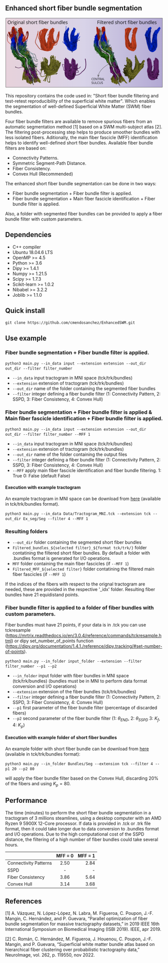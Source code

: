 ## Enhanced short fiber bundle segmentation

![fs](/img_seg/captura.png)

This repository contains the code used in: "Short fiber bundle filtering and test-retest reproducibility of the superficial white matter". Which enables the segmentation of well-defined Superficial White Matter (SWM) fiber bundles.

Four fiber bundle filters are available to remove spurious fibers from an automatic segmentation method [1] based on a SWM multi-subject atlas [2]. The filtering post-processing step helps to produce smoother bundles with less isolated fibers. Aditionally, the main fiber fascicle (MFF) identification helps to identify well-defined short fiber bundles. Available fiber bundle filters are based on:

- Connectivity Patterns.
- Symmetric Segment-Path Distance.
- Fiber Consistency.
- Convex Hull (Recommended)

The enhanced short fiber bundle segmentation can be done in two ways:
- Fiber bundle segmentation + Fiber bundle filter is applied.
- Fiber bundle segmentation + Main fiber fascicle identification + Fiber bundle filter is applied.

Also, a folder with segmented fiber bundles can be provided to apply a fiber bundle filter with custom parameters.

## Dependencies 

- C++ compiler
- Ubuntu 18.04.6 LTS
- OpenMP >= 4.5
- Python >= 3.6
- Dipy >= 1.4.1
- Numpy >= 1.21.5
- Scipy >= 1.7.3
- Scikit-learn >= 1.0.2
- Nibabel >= 3.2.2
- Joblib >= 1.1.0

## Quick install

```
git clone https://github.com/cmendosanchez/EnhancedSWM.git
```
  
## Use example
### Fiber bundle segmentation + Fiber bundle filter is applied.
```
python3 main.py --in_data input --extension extension --out_dir out_dir --filter filter_number 
```
* `--in_data` input tractogram in MNI space (tck/trk/bundles)
* `--extension` extension of tractogram (tck/trk/bundles)
* `--out_dir` name of the folder containing the segmented fiber bundles
* `--filter` integer defining a fiber bundle filter (1: Connectivity Pattern, 2: SSPD, 3: Fiber Consistency, 4: Convex Hull)
  
### Fiber bundle segmentation + Fiber bundle filter is applied & Main fiber fascicle identification + Fiber bundle filter is applied.
```
python3 main.py --in_data input --extension extension --out_dir out_dir --filter filter_number --MFF 1
```
* `--in_data` input tractogram in MNI space (tck/trk/bundles)
* `--extension` extension of tractogram (tck/trk/bundles)
* `--out_dir` name of the folder containing the output files
* `--filter` integer defining a fiber bundle filter (1: Connectivity Pattern, 2: SSPD, 3: Fiber Consistency, 4: Convex Hull)
* `--MFF` apply main fiber fascicle identification and fiber bundle filtering. 1: True 0: False (default False)

#### Execution with example tractogram
An example tractogram in MNI space can be download from [here](https://drive.google.com/drive/folders/1p-aP8NzO2S3VezMRTGIudy5wwIoPhvuc?usp=sharing) (available in tck/trk/bundles format).

```
python3 main.py --in_data Data/Tractogram_MNI.tck --extension tck --out_dir Ex_seg/Seg --filter 4 --MFF 1
```

### Resulting folders
* `--out_dir` folder containing the segmented short fiber bundles
* `Filtered_bundles_${selected filter}_${format tck/trk/}` folder contatining the filtered short fiber bundles. By default a folder with .bundles format is generated for I/O operations.
* `MFF` folder containing the main fiber fascicles (if `--MFF 1`)
* `Filtered_MFF_${selected filter}` folder contatining the filtered main fiber fascicles (if `--MFF 1`)

If the indices of the fibers with respect to the orignal tractogram are needed, these are provided in the respective '_idx' folder. Resulting fiber bundles have 21 equidistand points.

### Fiber bundle filter is applied to a folder of fiber bundles with custom parameters.
Fiber bundles must have 21 points, if your data is in .tck you can use tckresample (https://mrtrix.readthedocs.io/en/3.0.4/reference/commands/tckresample.html) or dipy set_number_of_points function (https://dipy.org/documentation/1.4.1./reference/dipy.tracking/#set-number-of-points).

```
python3 main.py --in_folder input_folder --extension --filter filter_number --p1 --p2
```
* `--in_folder` input folder with fiber bundles in MNI space (tck/trk/bundles) (bundles must be in MNI to perform data format conversion and I/O operations)
* `--extension` extension of the fiber bundles (tck/trk/bundles)
* `--filter` integer defining a fiber bundle filter  (1: Connectivity Pattern, 2: SSPD, 3: Fiber Consistency, 4: Convex Hull)
* `--p1` first parameter of the fiber bundle filter (percentage of discarded fibers)
* `--p2` second parameter of the fiber bundle filter (1: $\theta_{END}$, 2: $\theta_{SSPD}$ 3: $K_{f}$, 4: $K_{p}$)

#### Execution with example folder of short fiber bundles
An example folder with short fiber bundle can be download from [here](https://drive.google.com/drive/folders/1p-aP8NzO2S3VezMRTGIudy5wwIoPhvuc?usp=sharing) (available in tck/trk/bundles format):
```
python3 main.py --in_folder Bundles/Seg --extension tck --filter 4 --p1 20 --p2 80 
```
will apply the fiber bundle filter based on the Convex Hull, discarding 20% of the fibers and using $K_{p}=80$.

## Performance

The time (minutes) to perform the short fiber bundle segmentation in a tractogram of 3 millions steamlines, using a desktop computer with an AMD Ryzen 9 5900X 12-Core processor. If data is provided in .tck or .trk file format, then it could take longer due to data conversion to .bundles format and I/O operations. Due to the high computational cost of the SSPD distance, the filtering of a high number of fiber bundles could take several hours.

| 		         | MFF = 0  | MFF = 1 |
| ------------- |:-------------:| -----:|
| Connectivity Patterns | 2.50 | 2.84 |
| SSPD | - | - |
| Fiber Consistency | 3.86 | 5.64|
| Convex Hull| 3.14 | 3.68|



## References
[1] A. Vázquez, N. López-López, N. Labra, M. Figueroa, C. Poupon, J.-F. Mangin, C. Hernández,
and P. Guevara, “Parallel optimization of fiber bundle segmentation for massive tractography
datasets,” in 2019 IEEE 16th International Symposium on Biomedical Imaging (ISBI 2019).
IEEE, apr 2019.

[2] C. Román, C. Hernández, M. Figueroa, J. Houenou, C. Poupon, J.-F. Mangin, and P. Guevara,
“Superficial white matter bundle atlas based on hierarchical fiber clustering over probabilistic
tractography data,” NeuroImage, vol. 262, p. 119550, nov 2022.
